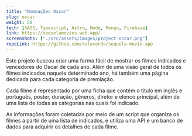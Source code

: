 ```yaml
---
title: "Nomeações Oscar"
slug: oscar
weight: 50
tech: [SASS, Typescript, Astro, Node, Mongo, Firebase]
link: https://sequelamovies.web.app/
screenshots: ["./src/assets/images/project-oscar.png"]
repoLink: https://github.com/ralacerda/sequela-movie-app
---
```


Este projeto buscou criar uma forma fácil de mostrar os filmes indicados e vencedores do Oscar de cada ano. Além de uma visão geral de todos os filmes indicados naquele determinado ano, há também uma página dedicada para cada categoria de premiação.

Cada filme é representado por uma ficha que contém o título em inglês e português, poster, duração, gêneros, diretor e elenco principal, além de uma lista de todas as categorias nas quais foi indicado.

As informações foram coletadas por meio de um script que organiza os filmes a partir de uma lista de indicados, e utiliza uma API e um banco de dados para adquirir os detalhes de cada filme.
